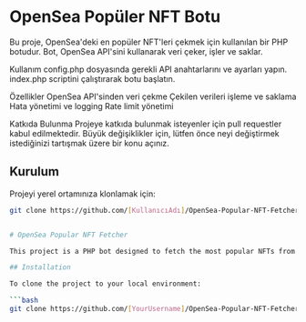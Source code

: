 # OpenSea Popüler NFT Botu

Bu proje, OpenSea'deki en popüler NFT'leri çekmek için kullanılan bir PHP botudur. Bot, OpenSea API'sini kullanarak veri çeker, işler ve saklar.

Kullanım
config.php dosyasında gerekli API anahtarlarını ve ayarları yapın.
index.php scriptini çalıştırarak botu başlatın.

Özellikler
OpenSea API'sinden veri çekme
Çekilen verileri işleme ve saklama
Hata yönetimi ve logging
Rate limit yönetimi

Katkıda Bulunma
Projeye katkıda bulunmak isteyenler için pull requestler kabul edilmektedir. Büyük değişiklikler için, lütfen önce neyi değiştirmek istediğinizi tartışmak üzere bir konu açınız.


## Kurulum

Projeyi yerel ortamınıza klonlamak için:

```bash
git clone https://github.com/[KullanıcıAdı]/OpenSea-Popular-NFT-Fetcher.git


# OpenSea Popular NFT Fetcher

This project is a PHP bot designed to fetch the most popular NFTs from OpenSea. It utilizes the OpenSea API to retrieve data, process it, and store the information efficiently.

## Installation

To clone the project to your local environment:

```bash
git clone https://github.com/[YourUsername]/OpenSea-Popular-NFT-Fetcher.git

